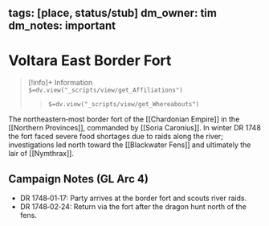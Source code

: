 tags: [place, status/stub]
dm_owner: tim
dm_notes: important
---

# Voltara East Border Fort
>[!info]+ Information  
> `$=dv.view("_scripts/view/get_Affiliations")`  
>> `$=dv.view("_scripts/view/get_Whereabouts")`

The northeastern‑most border fort of the [[Chardonian Empire]] in the [[Northern Provinces]], commanded by [[Soria Caronius]]. In winter DR 1748 the fort faced severe food shortages due to raids along the river; investigations led north toward the [[Blackwater Fens]] and ultimately the lair of [[Nymthrax]].

## Campaign Notes (GL Arc 4)

- DR 1748‑01‑17: Party arrives at the border fort and scouts river raids.
- DR 1748‑02‑24: Return via the fort after the dragon hunt north of the fens.
